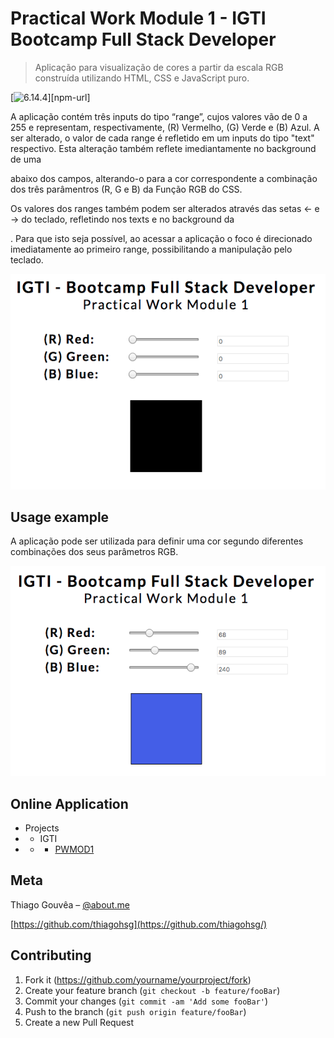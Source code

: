 # Practical Work Module 1 - IGTI Bootcamp Full Stack Developer

> Aplicação para visualização de cores a partir da escala RGB construída utilizando HTML, CSS e JavaScript puro.

[![6.14.4][npm-image]][npm-url]

A aplicação contém três inputs do tipo “range”, cujos valores vão de 0 a 255 e representam, respectivamente, (R) Vermelho, (G) Verde e (B) Azul. A ser alterado, o valor de cada range é refletido em um inputs do tipo "text" respectivo. Esta alteração também reflete imediantamente no background de uma <div> abaixo dos campos, alterando-o para a cor correspondente a combinação dos três parâmentros (R, G e B) da Função RGB do CSS.

Os valores dos ranges também podem ser alterados através das setas ← e → do teclado, refletindo nos texts e no background da <div>. Para que isto seja possível, ao acessar a aplicação o foco é direcionado imediatamente ao primeiro range, possibilitando a manipulação pelo teclado.

![](/imgs/screenShot01.png)

## Usage example

A aplicação pode ser utilizada para definir uma cor segundo diferentes combinações dos seus parâmetros RGB.

![](/imgs/screenShot02.png)

## Online Application

- Projects
- - IGTI
- - - [PWMOD1](http://www.thiagogouvea.com.br/projects/igti/pwmod1)

## Meta

Thiago Gouvêa – [@about.me](https://about.me/tgouvea)

[https://github.com/thiagohsg](https://github.com/thiagohsg/)

## Contributing

1. Fork it (<https://github.com/yourname/yourproject/fork>)
2. Create your feature branch (`git checkout -b feature/fooBar`)
3. Commit your changes (`git commit -am 'Add some fooBar'`)
4. Push to the branch (`git push origin feature/fooBar`)
5. Create a new Pull Request

<!-- Markdown link & img dfn's -->

[npm-image]: https://img.shields.io/npm/v/datadog-metrics.svg?style=flat-square
